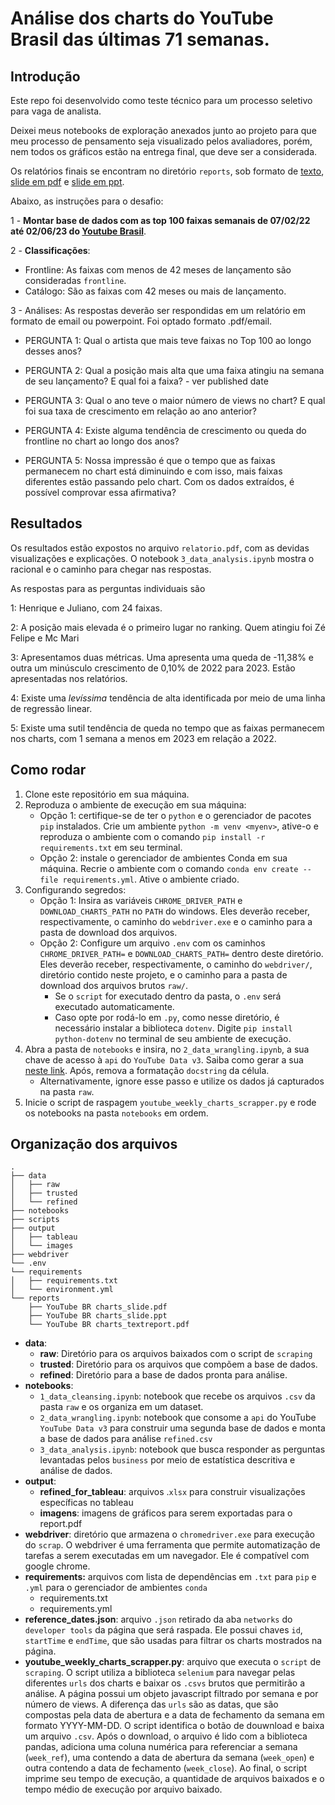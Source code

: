 
# Análise dos charts do YouTube Brasil das últimas 71 semanas.

## Introdução

Este repo foi desenvolvido como teste técnico para um processo seletivo para vaga de analista.

Deixei meus notebooks de exploração anexados junto ao projeto para que meu processo de pensamento seja visualizado pelos avaliadores, porém, nem todos os gráficos estão na entrega final, que deve ser a considerada.

Os relatórios finais se encontram no diretório `reports`, sob formato de [texto](reports/YouTube%20BR%20charts_textreport.pdf), [slide em pdf](reports/YouTube%20BR%20charts_slide.pdf) e [slide em ppt](reports/YouTube%20BR%20charts_slide.pptx).

Abaixo, as instruções para o desafio:

1 - **Montar base de dados com as top 100 faixas semanais de 07/02/22 até 02/06/23 do [Youtube Brasil](https://charts.youtube.com/charts/TopSongs/br?hl=pt)**.

2 - **Classificações**:
- Frontline: As faixas com menos de 42 meses de lançamento são consideradas `frontline`.
- Catálogo: São as faixas com 42 meses ou mais de lançamento.

3 - Análises:
As respostas deverão ser respondidas em um relatório em formato de email ou powerpoint. Foi optado formato .pdf/email.

- PERGUNTA 1: Qual o artista que mais teve faixas no Top 100 ao longo desses anos?

- PERGUNTA 2: Qual a posição mais alta que uma faixa atingiu na semana de seu lançamento? E qual foi a faixa? - ver published date

- PERGUNTA 3: Qual o ano teve o maior número de views no chart? E qual foi sua taxa de crescimento em relação ao ano anterior?

- PERGUNTA 4: Existe alguma tendência de crescimento ou queda do frontline no chart ao longo dos anos?

- PERGUNTA 5: Nossa impressão é que o tempo que as faixas permanecem no chart está diminuindo e com isso, mais faixas diferentes estão passando pelo chart. Com os dados extraídos, é possível comprovar essa afirmativa?

## Resultados

Os resultados estão expostos no arquivo `relatorio.pdf`, com as devidas visualizações e explicações. O notebook `3_data_analysis.ipynb` mostra o racional e o caminho para chegar nas respostas.

As respostas para as perguntas individuais são

1:  Henrique e Juliano, com 24 faixas.

2: A posição mais elevada é o primeiro lugar no ranking. Quem atingiu foi Zé Felipe e Mc Mari

3: Apresentamos duas métricas. Uma apresenta uma queda de -11,38% e outra um minúsculo crescimento de 0,10% de 2022 para 2023. Estão apresentadas nos relatórios.

4: Existe uma *levíssima* tendência de alta identificada por meio de uma linha de regressão linear.

5: Existe uma sutil tendência de queda no tempo que as faixas permanecem nos charts, com 1 semana a menos em 2023 em relação a 2022.

## Como rodar

1. Clone este repositório em sua máquina.
2. Reproduza o ambiente de execução em sua máquina:
	- Opção 1: certifique-se de ter o `python` e o gerenciador de pacotes `pip` instalados. Crie um ambiente `python -m venv <myenv>`, ative-o e reproduza o ambiente com o comando `pip install -r requirements.txt` em seu terminal.
	- Opção 2: instale o gerenciador de ambientes Conda em sua máquina. Recrie o ambiente com o comando `conda env create --file requirements.yml`. Ative o ambiente criado.
3. Configurando segredos:
	- Opção 1: Insira as variáveis `CHROME_DRIVER_PATH` e `DOWNLOAD_CHARTS_PATH` no `PATH` do windows. Eles deverão receber, respectivamente, o caminho do `webdriver.exe` e o caminho para a pasta de download dos arquivos.
	- Opção 2: Configure um arquivo `.env` com os caminhos `CHROME_DRIVER_PATH=` e `DOWNLOAD_CHARTS_PATH=` dentro deste diretório. Eles deverão receber, respectivamente, o caminho do `webdriver/`, diretório contido neste projeto, e o caminho para a pasta de download dos arquivos brutos `raw/`.
		- Se o `script` for executado dentro da pasta, o `.env` será executado automaticamente.
		- Caso opte por rodá-lo em `.py`, como nesse diretório, é necessário instalar a biblioteca `dotenv`. Digite `pip install python-dotenv` no terminal de seu ambiente de execução.
4. Abra a pasta de `notebooks` e insira, no `2_data_wrangling.ipynb`, a sua chave de acesso à `api` do `YouTube Data v3`. Saiba como gerar a sua [neste link](https://developers.google.com/youtube/registering_an_application?hl=pt-br). Após, remova a formatação `docstring` da célula.
	- Alternativamente, ignore esse passo e utilize os dados já capturados na pasta `raw`.
5. Inicie o script de raspagem `youtube_weekly_charts_scrapper.py` e rode os notebooks na pasta `notebooks` em ordem.



## Organização dos arquivos

```
.
├── data
│   ├── raw
│   ├── trusted
│   └── refined
├── notebooks
├── scripts
├── output
│   ├── tableau
│   └── images
├── webdriver
└── .env
└── requirements
│   ├── requirements.txt
│   └── environment.yml
└── reports
	├── YouTube BR charts_slide.pdf
	├── YouTube BR charts_slide.ppt
	└── YouTube BR charts_textreport.pdf
```

- **data**:
	- **raw**: Diretório para os arquivos baixados com o script de `scraping`
	- **trusted**: Diretório para os arquivos que compõem a base de dados.
	- **refined**: Diretório para a base de dados pronta para análise.
- **notebooks**:
	- `1_data_cleansing.ipynb`: notebook que recebe os arquivos `.csv` da pasta `raw` e os organiza em um dataset.
	- `2_data_wrangling.ipynb`: notebook que consome a `api` do YouTube `YouTube Data v3` para construir uma segunda base de dados e monta a base de dados para análise `refined.csv`
	- `3_data_analysis.ipynb`: notebook que busca responder as perguntas levantadas pelos `business` por meio de estatística descritiva e análise de dados.
- **output**:
	- **refined_for_tableau**: arquivos .`xlsx` para construir visualizações específicas no tableau
	- **imagens**: imagens de gráficos para serem exportadas para o report.pdf
- **webdriver**: diretório que armazena o `chromedriver.exe` para execução do `scrap`. O webdriver é uma ferramenta que permite automatização de tarefas a serem executadas em um navegador. Ele é compatível com google chrome.
- **requirements:** arquivos com lista de dependências em `.txt` para `pip` e `.yml` para o gerenciador de ambientes `conda`
	- requirements.txt
	- requirements.yml
- **reference_dates.json**: arquivo `.json` retirado da aba `networks` do `developer tools` da página que será raspada. Ele possui chaves `id`, `startTime` e `endTime`, que são usadas para filtrar os charts mostrados na página.
- **youtube_weekly_charts_scrapper.py**: arquivo que executa o `script` de `scraping`. O script utiliza a biblioteca `selenium` para navegar pelas diferentes `urls` dos charts e baixar os `.csvs` brutos que permitirão a análise. A página possui um objeto javascript filtrado por semana e por número de views. A diferença das `urls` são as datas, que são compostas pela data de abertura e a data de fechamento da semana em formato YYYY-MM-DD. O script identifica o botão de douwnload e baixa um arquivo `.csv`. Após o download, o arquivo é lido com a biblioteca pandas, adiciona uma coluna numérica para referenciar a semana (`week_ref`), uma contendo a data de abertura da semana (`week_open`) e outra contendo a data de fechamento (`week_close`). Ao final, o script imprime seu tempo de execução, a quantidade de arquivos baixados e o tempo médio de execução por arquivo baixado.